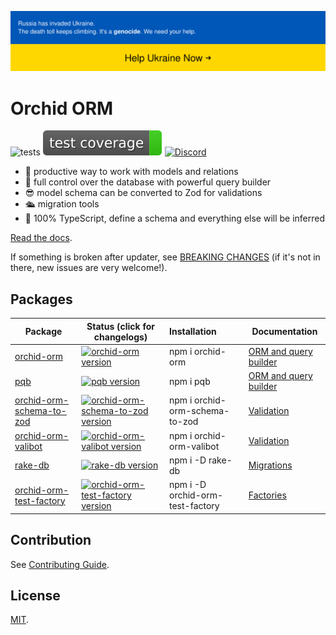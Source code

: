 [![Stand With Ukraine](https://raw.githubusercontent.com/vshymanskyy/StandWithUkraine/main/banner2-direct.svg)](https://stand-with-ukraine.pp.ua)

# Orchid ORM

![tests](https://github.com/romeerez/orchid-orm/actions/workflows/test-and-release.yml/badge.svg)
![coverage](https://raw.githubusercontent.com/romeerez/orchid-orm/badges/coverage-badge.svg)
[![Discord](https://img.shields.io/discord/1072299783340953671)](https://discord.gg/95pa6FpBB9)

- 🚀️ productive way to work with models and relations
- 🧐️ full control over the database with powerful query builder
- 😎️ model schema can be converted to Zod for validations
- 🛳️ migration tools
- 💯 100% TypeScript, define a schema and everything else will be inferred

[Read the docs](https://orchid-orm.netlify.app/guide/).

If something is broken after updater, see [BREAKING CHANGES](./BREAKING_CHANGES.md) (if it's not in there, new issues are very welcome!).

## Packages

| Package                                                | Status (click for changelogs)                                                                                                                       | Installation                     | Documentation                                                                            |
| ------------------------------------------------------ | --------------------------------------------------------------------------------------------------------------------------------------------------- | :------------------------------- | ---------------------------------------------------------------------------------------- |
| [orchid-orm](packages/orm)                             | [![orchid-orm version](https://img.shields.io/npm/v/orchid-orm.svg?label=%20)](packages/orm/CHANGELOG.md)                                           | npm i orchid-orm                 | [ORM and query builder](https://orchid-orm.netlify.app/guide/orm-and-query-builder.html) |
| [pqb](packages/qb/pqb)                                 | [![pqb version](https://img.shields.io/npm/v/pqb.svg?label=%20)](packages/qb/pqb/CHANGELOG.md)                                                      | npm i pqb                        | [ORM and query builder](https://orchid-orm.netlify.app/guide/orm-and-query-builder.html) |
| [orchid-orm-schema-to-zod](packages/schemaConfigs/zod) | [![orchid-orm-schema-to-zod version](https://img.shields.io/npm/v/orchid-orm-schema-to-zod.svg?label=%20)](packages/schemaConfigs/zod/CHANGELOG.md) | npm i orchid-orm-schema-to-zod   | [Validation](https://orchid-orm.netlify.app/guide/columns-validation-methods.html)       |
| [orchid-orm-valibot](packages/schemaConfigs/valibot)   | [![orchid-orm-valibot version](https://img.shields.io/npm/v/orchid-orm-valibot.svg?label=%20)](packages/schemaConfigs/zod/CHANGELOG.md)             | npm i orchid-orm-valibot         | [Validation](https://orchid-orm.netlify.app/guide/columns-validation-methods.html)       |
| [rake-db](packages/rake-db)                            | [![rake-db version](https://img.shields.io/npm/v/rake-db.svg?label=%20)](packages/rake-db/CHANGELOG.md)                                             | npm i -D rake-db                 | [Migrations](https://orchid-orm.netlify.app/guide/migration-setup-and-overview.html)     |
| [orchid-orm-test-factory](packages/test-factory)       | [![orchid-orm-test-factory version](https://img.shields.io/npm/v/orchid-orm-test-factory.svg?label=%20)](packages/test-factory/CHANGELOG.md)        | npm i -D orchid-orm-test-factory | [Factories](https://orchid-orm.netlify.app/guide/orm-test-factories.html)                |

## Contribution

See [Contributing Guide](CONTRIBUTING.md).

## License

[MIT](LICENSE).
